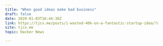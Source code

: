 ```yaml
---
title: "When good ideas make bad business"
draft: false
date: 2020-01-03T16:44:38Z
link: https://tjcx.me/posts/i-wasted-40k-on-a-fantastic-startup-idea/?utm_medium=RSS&utm_source=hune
site: tjcx.me
topic: Hacker News  

---
```


